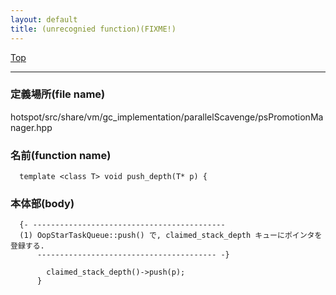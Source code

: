 ```yaml
---
layout: default
title: (unrecognied function)(FIXME!)
---
```

[Top](../index.html)

--- 
### 定義場所(file name)
hotspot/src/share/vm/gc_implementation/parallelScavenge/psPromotionManager.hpp

### 名前(function name)
```
  template <class T> void push_depth(T* p) {
```

### 本体部(body)
```
  {- -------------------------------------------
  (1) OopStarTaskQueue::push() で, claimed_stack_depth キューにポインタを登録する.
      ---------------------------------------- -}

	    claimed_stack_depth()->push(p);
	  }
	
```


